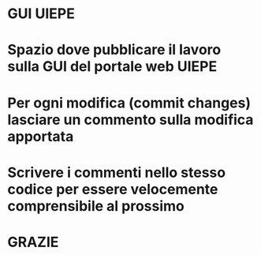   #                                  GUI UIEPE                       #

# Spazio dove pubblicare il lavoro sulla GUI del portale web UIEPE
# Per ogni modifica (commit changes) lasciare un commento sulla modifica apportata
# Scrivere i commenti nello stesso codice per essere velocemente comprensibile al prossimo

# GRAZIE #
